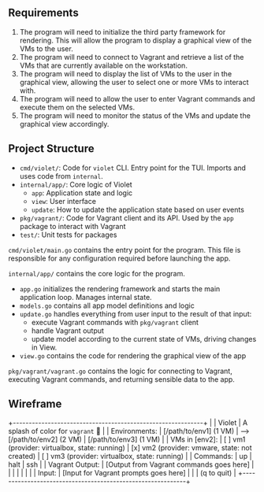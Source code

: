## Requirements
1. The program will need to initialize the third party framework for rendering. This will allow the program to display a graphical view of the VMs to the user.
2. The program will need to connect to Vagrant and retrieve a list of the VMs that are currently available on the workstation.
3. The program will need to display the list of VMs to the user in the graphical view, allowing the user to select one or more VMs to interact with.
4. The program will need to allow the user to enter Vagrant commands and execute them on the selected VMs.
5. The program will need to monitor the status of the VMs and update the graphical view accordingly.

## Project Structure
- `cmd/violet/`: Code for `violet` CLI. Entry point for the TUI. Imports and uses code from `internal`.
- `internal/app/`: Core logic of Violet
    - `app`: Application state and logic
    - `view`: User interface
    - `update`: How to update the application state based on user events
- `pkg/vagrant/`: Code for Vagrant client and its API. Used by the `app` package to interact with Vagrant
- `test/`: Unit tests for packages

`cmd/violet/main.go` contains the entry point for the program. This file is responsible for any configuration required before launching the app.

`internal/app/` contains the core logic for the program.
  - `app.go` initializes the rendering framework and starts the main application loop. Manages internal state.
  - `models.go` contains all app model definitions and logic
  - `update.go` handles everything from user input to the result of that input:
    - execute Vagrant commands with `pkg/vagrant` client
    - handle Vagrant output
    - update model according to the current state of VMs, driving changes in View.
  - `view.go` contains the code for rendering the graphical view of the app

`pkg/vagrant/vagrant.go` contains the logic for connecting to Vagrant, executing Vagrant commands, and returning sensible data to the app.

## Wireframe
+------------------------------------------------------------+
|
|                     Violet
|      A splash of color for `vagrant`  :art:
|
|  Environments:
|        [/path/to/env1] (1 VM)
|    --> [/path/to/env2] (2 VM)
|        [/path/to/env3] (1 VM)
|
|  VMs in [env2]:
|        [ ] vm1 (provider: virtualbox, state: running)
|        [x] vm2 (provider: vmware,     state: not created)
|        [ ] vm3 (provider: virtualbox, state: running)
|
|  Commands:
|        up       <description>
|        halt     <description>
|        ssh      <description>
|
|  Vagrant Output:
|  [Output from Vagrant commands goes here]
|
|
|
|
|
|
|
|  Input:
|  [Input for Vagrant prompts goes here]
|
|
|  (q to quit)
|
+------------------------------------------------------------+